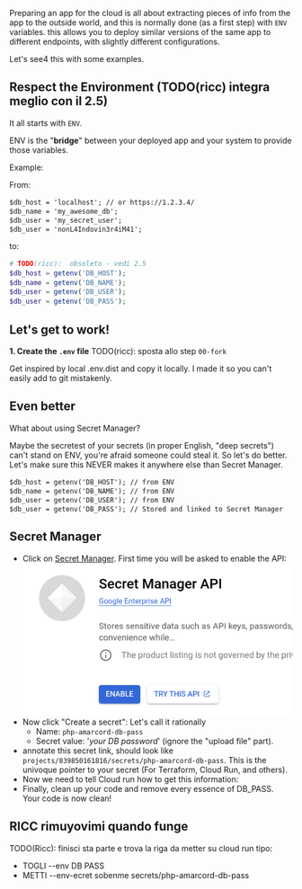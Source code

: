 Preparing an app for the cloud is all about extracting pieces of info from the app to the outside world,
and this is normally done (as a first step) with `ENV` variables. this allows you to deploy similar versions
of the same app to different endpoints, with slightly different configurations.

Let's see4 this with some examples.

## Respect the Environment (TODO(ricc) integra meglio con il 2.5)

It all starts with `ENV`.

ENV is the "**bridge**" between your deployed app and your system to provide those variables.

Example:

From:

```
$db_host = 'localhost'; // or https://1.2.3.4/
$db_name = 'my_awesome_db';
$db_user = 'my_secret_user';
$db_user = 'nonL4Indovin3r4iM41';
```

to:

```php
# TODO(ricc):  obsoleto - vedi 2.5
$db_host = getenv('DB_HOST');
$db_name = getenv('DB_NAME');
$db_user = getenv('DB_USER');
$db_user = getenv('DB_PASS');
```


## Let's get to work!


**1. Create the `.env` file**  TODO(ricc): sposta allo step `00-fork`

Get inspired by local .env.dist and copy it locally.
I made it so you can't easily add to git mistakenly.


## Even better

What about using Secret Manager?

Maybe the secretest of your secrets (in proper English, "deep secrets") can't stand on ENV, you're afraid someone could
steal it. So let's do better. Let's make sure this NEVER makes it anywhere else than Secret Manager.

```
$db_host = getenv('DB_HOST'); // from ENV
$db_name = getenv('DB_NAME'); // from ENV
$db_user = getenv('DB_USER'); // from ENV
$db_user = getenv('DB_PASS'); // Stored and linked to Secret Manager
```

## Secret Manager

* Click on [Secret Manager](https://console.cloud.google.com/security/secret-manager). First time you will be asked to enable the API:
![alt text](image.png)
* Now click "Create a secret": Let's call it rationally
   * Name: `php-amarcord-db-pass`
   * Secret value: '*your DB password*' (ignore the "upload file" part).
* annotate this secret link, should look like `projects/839850161816/secrets/php-amarcord-db-pass`. This is the univoque pointer to your secret (For Terraform, Cloud Run, and others).
* Now we need to tell Cloud run how to get this information:
* Finally, clean up your code and remove every essence of DB_PASS. Your code is now clean!

## RICC rimuyovimi quando funge

TODO(Ricc): finisci sta parte e trova la riga da metter su cloud run tipo:

* TOGLI --env DB PASS
* METTI --env-ecret sobenme secrets/php-amarcord-db-pass
